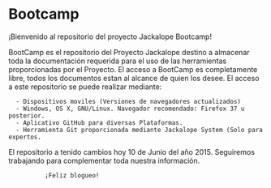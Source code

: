 # Bootcamp
¡Bienvenido al repositorio del proyecto Jackalope Bootcamp!

BootCamp es el repositorio del Proyecto Jackalope destino a almacenar toda la documentación requerida para el uso de las herramientas proporcionadas por el Proyecto.
El acceso a BootCamp es completamente libre, todos los documentos estan al alcance de quien los desee.
El acceso a este repositorio se puede realizar mediante:

      - Dispositivos moviles (Versiones de navegadores actualizados)
      - Windows, OS X, GNU/Linux. Navegador recomendado: Firefox 37 u posterior.
      - Aplicativo GitHub para diversas Plataformas.
      - Herramienta Git proporcionada mediante Jackalope System (Solo para expertos.
      
El repositorio a tenido cambios hoy 10 de Junio del año 2015.
Seguiremos trabajando para complementar toda nuestra información.


              ¡Feliz blogueo!
